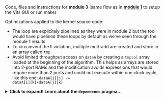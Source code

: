 Code, files and instructions for **module 3** (same flow as in [<b>module 1</b>](../module1_baseline) to setup the Vits GUI or run make)

Optimizations applied to the kernel source code:
 + The loop are explicitely pipelined as they were in module 2 but the tool would have pipelined these loops by default as we've seen through the module 1 results
 + To circumvent the II violation, multiple mult-add are created and store in an array called <code>tmp</code> 
 + Avoid limited throughput access on <code>dataA</code> by creating a <code>tmpcol</code> array loaded at the beginning of the algorithm.  This helps as arrays are stored into 2-port RAMs and the modification avoids expressions that would require more than 2 ports and could not execute within one clock cycle, like this one: <code>dataA[i][j] -= dataA[i][k]+dataA[j][k]</code>

  <details>
  <summary><b> Click to expand! Learn about the <code>dependence</code> pragma...</b></summary>
  
The dependence pragma provides additional information to overcome loop-carry dependencies and allow loops to be pipelined like we saw in module2 (or pipelined with lower initiation intervals). These dependencies impact the scheduling of operations during high-level synthesis for both function and loop pipelining.

The Vitis high-level synthesis tool automatically detects the following dependencies:

+ Within loops (loop-independent dependence), or
+ Between different iterations of a loop (loop-carry dependence).

Loop-independent dependence: The same element is accessed in the same loop iteration.
```cpp
# A[] is accessed multiple time in the loop body
    for (i=0;i<N;i++) {
     A[i]=x;
     y=A[i];
    }
```
Loop-carry dependence: The same element is accessed in a different loop iteration.
```cpp
# Same element of A[] is accessed across loop iterations 
    for (i=0;i<N;i++) {
     A[i]=A[i-1]*2;
    }
```
Under certain complex scenarios automatic dependence analysis can be too conservative and fail to filter out false dependencies. Under some circumstances, such as variable dependent array indexing, or when an external requirement needs to be enforced (for example, two inputs are never the same index), the dependence analysis might be too conservative. The DEPENDENCE pragma allows you to explicitly specify the dependence and resolve a false dependence.

     IMPORTANT! Specifying a false dependency, when in fact the dependency is not false, 
     is likely to result in incorrect hardware. 
     Be sure dependencies are correct (either true or false)! 
      
</details>



